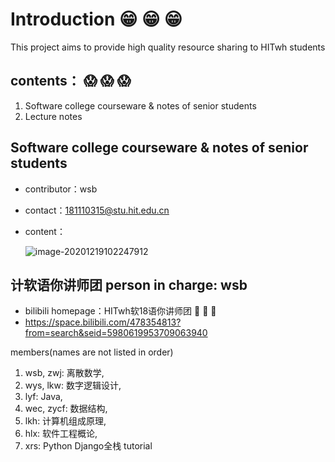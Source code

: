 # Introduction :grin: :grin: :grin: 


This project aims to provide high quality resource sharing to HITwh students
## contents： :scream: :scream: :scream: 
1. Software college courseware & notes of senior students
2. Lecture notes

## Software college courseware & notes of senior students
- contributor：wsb 

- contact：181110315@stu.hit.edu.cn 

- content：

  ![image-20201219102247912](D:%5CAwesome-HITWH-Resources-Sharing%5CREADME.assets%5Cimage-20201219102247912.png)

## 计软语你讲师团  person in charge: wsb
- bilibili homepage：HITwh软18语你讲师团 :eyes: :eyes: :eyes:
- https://space.bilibili.com/478354813?from=search&seid=5980619953709063940

members(names are not listed in order)
1. wsb, zwj: 离散数学,
2. wys, lkw: 数字逻辑设计,
3. lyf: Java,
4. wec, zycf: 数据结构,
5. lkh: 计算机组成原理,
6. hlx: 软件工程概论,
7. xrs: Python Django全栈 tutorial

